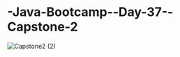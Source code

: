 # -Java-Bootcamp--Day-37--Capstone-2

![Capstone2 (2)](https://github.com/user-attachments/assets/fd065267-9ec9-483c-800b-b588cf7ad194)
